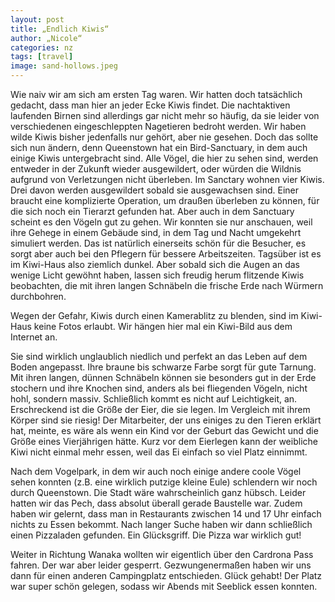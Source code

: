 ```yaml
---
layout: post
title: „Endlich Kiwis“
author: „Nicole“
categories: nz
tags: [travel]
image: sand-hollows.jpeg
---
```

Wie naiv wir am sich am ersten Tag waren. Wir hatten doch tatsächlich gedacht, dass man hier an jeder Ecke Kiwis findet. Die nachtaktiven laufenden Birnen sind allerdings gar nicht mehr so häufig, da sie leider von verschiedenen eingeschleppten Nagetieren bedroht werden. Wir haben wilde Kiwis bisher jedenfalls nur gehört, aber nie gesehen.
Doch das sollte sich nun ändern, denn Queenstown hat ein Bird-Sanctuary, in dem auch einige Kiwis untergebracht sind. Alle Vögel, die hier zu sehen sind, werden entweder in der Zukunft wieder ausgewildert, oder würden die Wildnis aufgrund von Verletzungen nicht überleben. Im Sanctary wohnen vier Kiwis. Drei davon werden ausgewildert sobald sie ausgewachsen sind. Einer braucht eine komplizierte Operation, um draußen überleben zu können, für die sich noch ein Tierarzt gefunden hat. Aber auch in dem Sanctuary scheint es den Vögeln gut zu gehen. Wir konnten sie nur anschauen, weil ihre Gehege in einem Gebäude sind, in dem Tag und Nacht umgekehrt simuliert werden. Das ist natürlich einerseits schön für die Besucher, es sorgt aber auch bei den Pflegern für bessere Arbeitszeiten. Tagsüber ist es im Kiwi-Haus also ziemlich dunkel. Aber sobald sich die Augen an das wenige Licht gewöhnt haben, lassen sich freudig herum flitzende Kiwis beobachten, die mit ihren langen Schnäbeln die frische Erde nach Würmern durchbohren.

Wegen der Gefahr, Kiwis durch einen Kamerablitz zu blenden, sind im Kiwi-Haus keine Fotos erlaubt. Wir hängen hier mal ein Kiwi-Bild aus dem Internet an.


Sie sind wirklich unglaublich niedlich und perfekt an das Leben auf dem Boden angepasst. Ihre braune bis schwarze Farbe sorgt für gute Tarnung. Mit ihren langen, dünnen Schnäbeln können sie besonders gut in der Erde stochern und ihre Knochen sind, anders als bei fliegenden Vögeln, nicht hohl, sondern massiv. Schließlich kommt es nicht auf Leichtigkeit, an. Erschreckend ist die Größe der Eier, die sie legen. Im Vergleich mit ihrem Körper sind sie riesig! Der Mitarbeiter, der uns einiges zu den Tieren erklärt hat, meinte, es wäre als wenn ein Kind vor der Geburt das Gewicht und die Größe eines Vierjährigen hätte. Kurz vor dem Eierlegen kann der weibliche Kiwi nicht einmal mehr essen, weil das Ei einfach so viel Platz einnimmt.

Nach dem Vogelpark, in dem wir auch noch einige andere coole Vögel sehen konnten (z.B. eine wirklich putzige kleine Eule) schlendern wir noch durch Queenstown. Die Stadt wäre wahrscheinlich ganz hübsch. Leider hatten wir das Pech, dass absolut überall gerade Baustelle war. Zudem haben wir gelernt, dass man in Restaurants zwischen 14 und 17 Uhr einfach nichts zu Essen bekommt. Nach langer Suche haben wir dann schließlich einen Pizzaladen gefunden. Ein Glücksgriff. Die Pizza war wirklich gut!

Weiter in Richtung Wanaka wollten wir eigentlich über den Cardrona Pass fahren. Der war aber leider gesperrt. Gezwungenermaßen haben wir uns dann für einen anderen Campingplatz entschieden. Glück gehabt! Der Platz war super schön gelegen, sodass wir Abends mit Seeblick essen konnten.